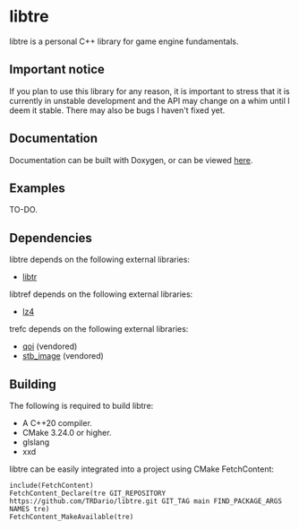 # libtre
libtre is a personal C++ library for game engine fundamentals.

## Important notice ##

If you plan to use this library for any reason, it is important to stress that it is currently in unstable development and the API may change on a whim until I deem it stable. There may also be bugs I haven't fixed yet.

## Documentation ##

Documentation can be built with Doxygen, or can be viewed [here](https://trdario.github.io/libtre/).

## Examples ##

TO-DO.

## Dependencies ##
libtre depends on the following external libraries:
- [libtr](https://github.com/TRDario/libtr)

libtref depends on the following external libraries:
- [lz4](https://github.com/lz4/lz4)

trefc depends on the following external libraries:
- [qoi](https://github.com/phoboslab/qoi) (vendored)
- [stb_image](https://github.com/nothings/stb) (vendored)

## Building ##
The following is required to build libtre:
- A C++20 compiler.
- CMake 3.24.0 or higher.
- glslang
- xxd

libtre can be easily integrated into a project using CMake FetchContent:
```
include(FetchContent)
FetchContent_Declare(tre GIT_REPOSITORY https://github.com/TRDario/libtre.git GIT_TAG main FIND_PACKAGE_ARGS NAMES tre)
FetchContent_MakeAvailable(tre)
```